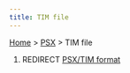 ```yaml
---
title: TIM file
---
```


[Home](Main%20Page.md) > [PSX](PSX.md) > TIM file

1.  REDIRECT [PSX/TIM format][]

  [PSX/TIM format]: PSX/TIM%20format.md "wikilink"
